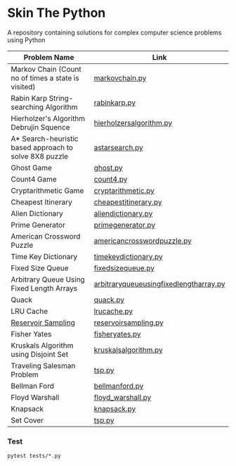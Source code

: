 # Skin The Python

A repository containing solutions for complex computer science problems using Python

| Problem Name                                            | Link                                                                                 |
| ------------------------------------------------------- | ------------------------------------------------------------------------------------ |
| Markov Chain (Count no of times a state is visited)     | [markovchain.py](src/markovchain.py)                                                 |
| Rabin Karp String-searching Algorithm                   | [rabinkarp.py](src/rabinkarp.py)                                                     |
| Hierholzer's Algorithm Debrujin Squence                 | [hierholzersalgorithm.py](src/hierholzersalgorithm.py)                               |
| A\* Search-heuristic based approach to solve 8X8 puzzle | [astarsearch.py](src/astarsearch.py)                                                 |
| Ghost Game                                              | [ghost.py](src/ghost.py)                                                             |
| Count4 Game                                             | [count4.py](src/count4.py)                                                           |
| Cryptarithmetic Game                                    | [cryptarithmetic.py](src/cryptarithmetic.py)                                         |
| Cheapest Itinerary                                      | [cheapestitinerary.py](src/cheapestitinerary.py)                                     |
| Alien Dictionary                                        | [aliendictionary.py](src/aliendictionary.py)                                         |
| Prime Generator                                         | [primegenerator.py](src/primegenerator.py)                                           |
| American Crossword Puzzle                               | [americancrosswordpuzzle.py](src/americancrosswordpuzzle.py)                         |
| Time Key Dictionary                                     | [timekeydictionary.py](src/timekeydictionary.py)                                     |
| Fixed Size Queue                                        | [fixedsizequeue.py](src/fixedsizequeue.py)                                           |
| Arbitrary Queue Using Fixed Length Arrays               | [arbitraryqueueusingfixedlengtharray.py](src/arbitraryqueueusingfixedlengtharray.py) |
| Quack                                                   | [quack.py](src/quack.py)                                                             |
| LRU Cache                                               | [lrucache.py](src/lrucache.py)                                                       |
| [Reservoir Sampling](src/reservoirsampling.md)          | [reservoirsampling.py](src/reservoirsampling.py)                                     |
| Fisher Yates                                            | [fisheryates.py](src/fisheryates.py)                                                 |
| Kruskals Algorithm using Disjoint Set                   | [kruskalsalgorithm.py](src/kruskalsalgorithm.py)                                     |
| Traveling Salesman Problem                              | [tsp.py](src/tsp.py)                                                                 |
| Bellman Ford                                            | [bellmanford.py](src/bellmanford.py)                                                 |
| Floyd Warshall                                          | [floyd_warshall.py](src/floyd_warshall.py)                                           |
| Knapsack                                                | [knapsack.py](src/knapsack.py)                                                       |
| Set Cover                                               | [tsp.py](src/setcover.py)                                                            |

### Test

```
pytest tests/*.py
```
